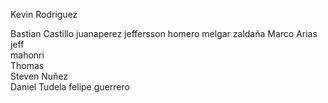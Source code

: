 <!-- Profesores -->

<!-- Profesores -->

Kevin Rodriguez

<!-- alumnos -->
Bastian Castillo
juanaperez
jeffersson homero melgar zaldaña
Marco Arias
jeff  
mahonri  
Thomas  
Steven Nuñez  
Daniel Tudela
felipe guerrero
